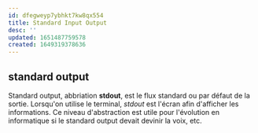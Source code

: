 ```yaml
---
id: dfegweyp7ybhkt7kw8qx554
title: Standard Input Output
desc: ''
updated: 1651487759578
created: 1649319378636
---
```


## standard output

Standard output, abbriation **stdout**, est le flux standard ou par défaut de la sortie. Lorsqu'on utilise le terminal, *stdout* est l'écran afin d'afficher les informations. Ce niveau d'abstraction est utile pour l'évolution en informatique si le standard output devait devinir la voix, etc.